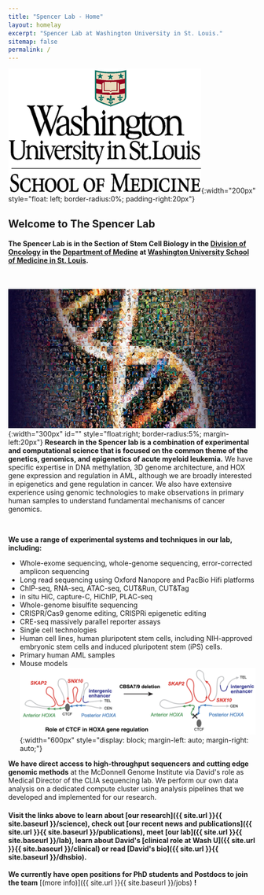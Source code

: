 ```yaml
---
title: "Spencer Lab - Home"
layout: homelay
excerpt: "Spencer Lab at Washington University in St. Louis."
sitemap: false
permalink: /
---
```


![cap](/images/logopic/wusm.png){:width="200px"
style="float: left; border-radius:0%; padding-right:20px"}

## Welcome to The Spencer Lab ##

#### The Spencer Lab is in the Section of Stem Cell Biology in the [Division of Oncology](https://oncology.wustl.edu/) in the [Department of Medine](https://internalmedicine.wustl.edu/) at [Washington University School of Medicine in St. Louis](https://medicine.wustl.edu/). ####

<br/>

![Human Genome](/images/respic/humangenome.jpg){:width="300px"
  id="" style="float:right; border-radius:5%; margin-left:20px"} **Research in the Spencer lab is a combination of experimental and
  computational science that is focused on the common theme of the
  genetics, genomics, and epigenetics of acute
  myeloid leukemia.** We have specific expertise in DNA methylation, 3D genome architecture, and
  HOX gene expression and regulation in AML, although we are broadly interested in
  epigenetics and gene regulation in cancer. We also have extensive
  experience using genomic technologies to make observations in
  primary human samples to understand fundamental mechanisms of
  cancer genomics.

<br/>

**We use a range of experimental systems and techniques in our lab, including:**
  * Whole-exome sequencing, whole-genome sequencing, error-corrected
    amplicon sequencing
  * Long read sequencing using Oxford Nanopore and PacBio Hifi platforms
  * ChIP-seq, RNA-seq, ATAC-seq, CUT&Run, CUT&Tag
  * in situ HiC, capture-C, HiChIP, PLAC-seq
  * Whole-genome bisulfite sequencing
  * CRISPR/Cas9 genome editing, CRISPRi epigenetic editing
  * CRE-seq massively parallel reporter assays
  * Single cell technologies
  * Human cell lines, human pluripotent stem cells, including NIH-approved embryonic
  stem cells and induced pluripotent stem (iPS) cells.
  * Primary human AML samples
  * Mouse models
![HOXA locus](/images/respic/hoxamodel.png){:width="600px"
style="display: block; margin-left: auto; margin-right: auto;"} <br/>

**We have direct access to high-throughput sequencers and cutting edge
genomic methods** at the McDonnell Genome Institute via David's role as
Medical Director of the CLIA sequencing lab. We perform our own data analysis on a dedicated compute cluster using
analysis pipelines that we developed and implemented for our
research.

#### Visit the links above to learn about [our research]({{ site.url }}{{ site.baseurl }}/science), check out [our recent news and publications]({{ site.url }}{{ site.baseurl }}/publications), meet [our lab]({{ site.url }}{{ site.baseurl }}/lab), learn about David's [clinical role at Wash U]({{ site.url }}{{ site.baseurl }}/clinical) or read [David's bio]({{ site.url }}{{ site.baseurl }}/dhsbio).

**We currently have open positions for PhD students and Postdocs to join the team** [(more info)]({{ site.url }}{{ site.baseurl }}/jobs) **!**
